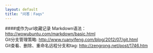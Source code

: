 ```yaml
---
layout: default
title: "问答：Faqs"
---
```


####或作为url收藏记录
Markdown语法：<http://wowubuntu.com/markdown/basic.html>  
Git分支管理策略: <http://www.ruanyifeng.com/blog/2012/07/git.html>    
Git查看、删除、重命名远程分支和tag: <http://zengrong.net/post/1746.htm>


<!-- Blog Comments -->
<div class="media">
  <!-- UY BEGIN -->
  <div id="uyan_frame">
  </div>
  <script type="text/javascript" src="http://v2.uyan.cc/code/uyan.js?uid=1995326">
  </script>
  <!-- UY END -->
</div>
